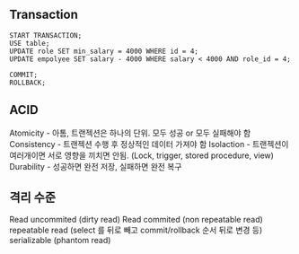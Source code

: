## Transaction

```
START TRANSACTION;
USE table;
UPDATE role SET min_salary = 4000 WHERE id = 4;
UPDATE empolyee SET salary - 4000 WHERE salary < 4000 AND role_id = 4;

COMMIT;
ROLLBACK;
```

## ACID

Atomicity - 아톰, 트랜젝션은 하나의 단위. 모두 성공 or 모두 실패해야 함
Consistency - 트랜젝션 수행 후 정상적인 데이터 가져야 함
Isolaction - 트랜젝션이 여러개이면 서로 영향을 끼치면 안됨. (Lock, trigger, stored procedure, view)
Durability - 성공하면 완전 저장, 실패하면 완전 복구

## 격리 수준
Read uncommited (dirty read)
Read commited (non repeatable read)
repeatable read (select 를 뒤로 빼고 commit/rollback 순서 뒤로 변경 등)
serializable (phantom read)


